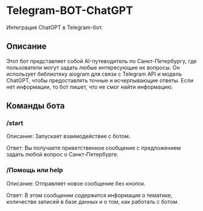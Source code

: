 # Telegram-BOT-ChatGPT
Интеграция ChatGPT в Telegram-бот.

## Описание
Этот бот представляет собой AI-путеводитель по Санкт-Петербургу, где пользователи могут задать любые интересующие их вопросы. Он использует библиотеку aiogram для связи с Telegram API и модель ChatGPT, чтобы предоставлять точные и исчерпывающие ответы. Если нет информации, то бот пишет, что не смог найти информацию.


## Команды бота
### /start
Описание: Запускает взаимодействие с ботом.

Ответ: Вы получаете приветственное сообщение с предложением задать любой вопрос о Санкт-Петербурге.

### /Помощь или help
Описание: Отправляет новое сообщение без кнопок.

Ответ: В этом сообщении содержится информация о тематике, количестве записей в базе данных и о том, как работать с ботом.
